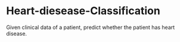 # Heart-diesease-Classification
Given clinical data of a patient, predict whether the patient has heart disease.
